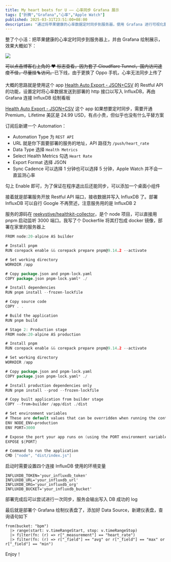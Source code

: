 ```yaml
---
title: My heart beats for U —— 心率同步 Grafana 展示
tags: ["折腾","Grafana","心率","Apple Watch"]
published: 2025-03-31T23:51:00+08:00
description: "通过将苹果健康的心率数据定时同步到服务器，使用 Grafana 进行可视化展示，创造了一种直观的健康监测方式。利用 Health Auto Export 应用的 Restful API，将心率信息发送到指定的 http 接口，存储在 InfluxDB 中，最终在 Grafana 中呈现出清晰的看板，便于追踪和分析个人的心率变化。"
---
```

整了个小活：把苹果健康的心率定时同步到服务器上，并由 Grafana 绘制展示，效果大概如下：

![](https://blog-img.shinya.click/2025/e01807e95f9c8ea4384d2c4d8f4fe3cb.png)

<del>可以点击博客右上角的 ♥️ 标志查看，因为套了 Cloudflare Tunnel，国内访问速度不佳，尽量挂🪜访问。</del>已下线，由于更换了 Oppo 手机，心率无法同步上传了

大概的思路就是使用这个 app [Health Auto Export - JSON+CSV](https://apps.apple.com/us/app/health-auto-export-json-csv/id1115567069?l=zh-Hans-CN) 的 Restful API 的功能，设置定时将心率数据发送到部署的 http 接口以写入 InfluxDB，再由 Grafana 连接 InfluxDB 绘制看板

[Health Auto Export - JSON+CSV](https://apps.apple.com/us/app/health-auto-export-json-csv/id1115567069?l=zh-Hans-CN) 这个 app 如果想要定时同步，需要开通 Premium，Lifetime 美区是 24.99 USD，有点小贵，但似乎也没有什么平替方案

订阅后新建一个 Automation：

* Automation Type 为 `REST API`​
* URL 就是你下面要部署的服务的地址，API 路径为 `/push/heart_rate`​
* Data Type 选择 `Health Metrics`​
* Select Health Metrics 勾选 `Heart Rate`​
* Export Format 选择 JSON
* Sync Cadence 可以选择 1 分钟也可以选择 5 分钟，Apple Watch 并不会一直监测心率

勾上 Enable 即可，为了保证在程序退出后还能同步，可以添加一个桌面小组件

接着就是部署服务开放 Restful API 端口，接收数据并写入 InfluxDB 了。部署 InfluxDB 可以自行 Google 不再赘述，注意服务用的是 InfluxDB 2

服务的源码在 [reekystive/healthkit-collector](https://github.com/reekystive/healthkit-collector)，是个 node 项目，可以直接用 pnpm 启动监听 3000 端口。我写了个 Dockerfile 将其打包成 docker 镜像，部署在家里的服务器上

```go
FROM node:20-alpine AS builder

# Install pnpm
RUN corepack enable && corepack prepare pnpm@9.14.2 --activate

# Set working directory
WORKDIR /app

# Copy package.json and pnpm-lock.yaml
COPY package.json pnpm-lock.yaml* ./

# Install dependencies
RUN pnpm install --frozen-lockfile

# Copy source code
COPY . .

# Build the application
RUN pnpm build

# Stage 2: Production stage
FROM node:20-alpine AS production

# Install pnpm
RUN corepack enable && corepack prepare pnpm@9.14.2 --activate

# Set working directory
WORKDIR /app

# Copy package.json and pnpm-lock.yaml
COPY package.json pnpm-lock.yaml* ./

# Install production dependencies only
RUN pnpm install --prod --frozen-lockfile

# Copy built application from builder stage
COPY --from=builder /app/dist ./dist

# Set environment variables
# These are default values that can be overridden when running the container
ENV NODE_ENV=production
ENV PORT=3000

# Expose the port your app runs on (using the PORT environment variable)
EXPOSE ${PORT}

# Command to run the application
CMD ["node", "dist/index.js"]
```

启动时需要设置四个连接 InfluxDB 使用的环境变量

```
INFLUXDB_TOKEN='your_influxdb_token'
INFLUXDB_URL='your_influxdb_url'
INFLUXDB_ORG='your_influxdb_org'
INFLUXDB_BUCKET='your_influxdb_bucket'
```

部署完成后可以尝试进行一次同步，服务会输出写入 DB 成功的 log

最后就是部署个 Grafana 绘制仪表盘了，添加好 Data Source，新建仪表盘，查询语句如下

```
from(bucket: "bpm")
  |> range(start: v.timeRangeStart, stop: v.timeRangeStop)
  |> filter(fn: (r) => r["_measurement"] == "heart_rate")
  |> filter(fn: (r) => r["_field"] == "avg" or r["_field"] == "max" or r["_field"] == "min")
```

Enjoy！

